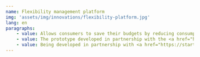 ```yaml
---
name: Flexibility management platform
img: 'assets/img/innovations/flexibility-platform.jpg'
lang: en
paragraphs:
    - value: Allows consumers to save their budgets by reducing consumption during peak hours by selling energy from microgeneration and power storages.
    - value: The prototype developed in partnership with the <a href="https://startblock.online/" target="_blank">Startblock</a> won the <a href="https://solutions.odyssey.org/hackathon-2020-vattenfall-challenge-balance-the-grid/" target="_blank">Odyssey hackathon</a>. 
    - value: Being developed in partnership with <a href="https://startblock.online/" target="_blank">StartBlock</a>, <a href="https://idea-go.tech/" target="_blank>IDEA</a> and <a href="http://les.systems" target="_blank">Luxembourg Energy Storage Systems</a> in Luxembourg and Sweden.
---
```

